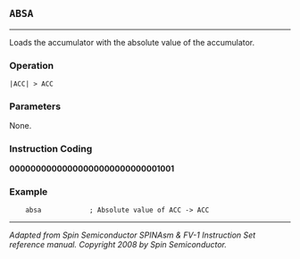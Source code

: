 ## `ABSA`

------------------

Loads the accumulator with the absolute value of the accumulator.

### Operation
`|ACC| ­> ACC`

### Parameters

None.

### Instruction Coding
**00000000000000000000000000001001**

### Example
```assembly
    absa            ; Absolute value of ACC -> ACC
```

------------------
*Adapted from Spin Semiconductor SPINAsm & FV-1 Instruction Set reference manual. Copyright 2008 by Spin Semiconductor.*